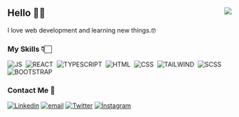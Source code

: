## Hello &#128075;&#127995; <img align="right" src="https://komarev.com/ghpvc/?username=yigittasdemir&color=blueviolet">
<p>I love web development and learning new things.&#129299;</p>


### My Skills &#128071;&#127995;
![JS](https://img.shields.io/badge/-JavaScript-141a20?style=flat&logo=Javascript)&nbsp;
![REACT](https://img.shields.io/badge/-React-141a20?style=flat&logo=react&logoColor=61DAFB)&nbsp;
![TYPESCRIPT](https://img.shields.io/badge/Typescript-141a20?style=flat&logo=typescript&logoColor=79,59,118)&nbsp;
![HTML](https://img.shields.io/badge/-HTML-141a20?style=flat&logo=HTML5)&nbsp;
![CSS](https://img.shields.io/badge/-CSS-141a20?style=flat&logo=CSS3&logoColor=1572B6)&nbsp;
![TAILWIND](https://img.shields.io/badge/-Tailwind-141a20?style=flat&logo=Tailwind-css&logoColor=193,109,153)&nbsp;
![SCSS](https://img.shields.io/badge/-SASS-141a20?style=flat&logo=Sass&logoColor=193,109,153)&nbsp;
![BOOTSTRAP](https://img.shields.io/badge/Bootstrap-141a20?style=flat&logo=bootstrap&logoColor=79,59,118)&nbsp;

### Contact Me &#128233;
[![Linkedin](https://img.shields.io/badge/-Yigittasdemir-0077B5?style=flate&logo=linkedin&logoColor=white)](https://www.linkedin.com/in/yi%C4%9Fit-ta%C5%9Fdemir-31653a226/)
[![email](https://img.shields.io/badge/-yigittasdemir350@gmail.com-e62117?style=flate&logo=Gmail&logoColor=white)](mailto:yigittasdemir350@gmail.com)
[![Twitter](https://img.shields.io/badge/-Yigittasdemiir-08a0e9?style=flate&logo=twitter&logoColor=white)](https://twitter.com/Yigittasdemiir)
[![İnstagram](https://img.shields.io/badge/-yigittasdemiirr-DD2A7B?style=flate&logo=instagram&logoColor=white)](https://instagram.com/yigittasdemiirr)
